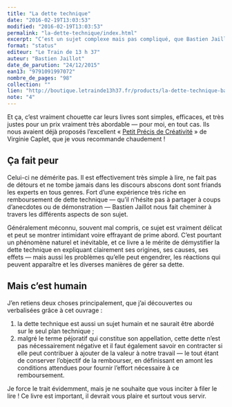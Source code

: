 ```yaml
---
title: "La dette technique"
date: "2016-02-19T13:03:53"
modified: "2016-02-19T13:03:53"
permalink: "la-dette-technique/index.html"
excerpt: "Cʼest un sujet complexe mais pas compliqué, que Bastien Jaillot nous fait parcourir sous lʼéclairage de ses années dʼexpériences en tant que pompier de la dette technique. [Lire la suite de «&nbsp;La dette technique&nbsp;» →](https://www.ffoodd.fr/la-dette-technique/)"
format: "status"
editeur: "Le Train de 13 h 37"
auteur: "Bastien Jaillot"
date_de_parution: "24/12/2015"
ean13: "9791091997072"
nombre_de_pages: "98"
collection: ""
lien: "http://boutique.letrainde13h37.fr/products/la-dette-technique-bastien-jaillot"
note: "4"
---
```

Et ça, cʼest vraiment chouette car leurs livres sont simples, efficaces, et très justes pour un prix vraiment très abordable —&nbsp;pour moi, en tout cas. Ils nous avaient déjà proposés lʼexcellent «&nbsp;[Petit Précis de Créativité](http://boutique.letrainde13h37.fr/products/petit-precis-de-creativite-virginie-caplet)&nbsp;» de Virginie Caplet, que je vous recommande chaudement&nbsp;!

## Ça fait peur

Celui-ci ne démérite pas. Il est effectivement très simple à lire, ne fait pas de détours et ne tombe jamais dans les discours abscons dont sont friands les experts en tous genres. Fort dʼune expérience très riche en remboursement de dette technique —&nbsp;quʼil nʼhésite pas à partager à coups dʼanecdotes ou de démonstration&nbsp;— Bastien Jaillot nous fait cheminer à travers les différents aspects de son sujet.

Généralement méconnu, souvent mal compris, ce sujet est vraiment délicat et peut se montrer intimidant voire effrayant de prime abord. Cʼest pourtant un phénomène naturel et inévitable, et ce livre a le mérite de démystifier la dette technique en expliquant clairement ses origines, ses causes, ses effets —&nbsp;mais aussi les problèmes quʼelle peut engendrer, les réactions qui peuvent apparaître et les diverses manières de gérer sa dette.

## Mais cʼest humain

Jʼen retiens deux choses principalement, que jʼai découvertes ou verbalisées grâce à cet ouvrage&nbsp;:

1.  la dette technique est aussi un sujet humain et ne saurait être abordé sur le seul plan technique&nbsp;;
2.  malgré le terme péjoratif qui constitue son appellation, cette dette nʼest pas nécessairement négative et il faut également savoir en contracter si elle peut contribuer à ajouter de la valeur à notre travail —&nbsp;le tout étant de conserver lʼobjectif de la rembourser, en définissant en amont les conditions attendues pour fournir lʼeffort nécessaire à ce remboursement.

Je force le trait évidemment, mais je ne souhaite que vous inciter à filer le lire&nbsp;! Ce livre est important, il devrait vous plaire et surtout vous servir.
